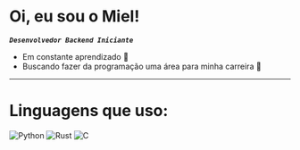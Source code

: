 # Oi, eu sou o Miel!
***`Desenvolvedor Backend Iniciante`***
- Em constante aprendizado 📖
- Buscando fazer da programação uma área para minha carreira 🔑
---
# Linguagens que uso:
![Python](https://img.shields.io/badge/Python-3776AB?style=for-the-badge&logo=python&logoColor=white)
![Rust](https://img.shields.io/badge/Rust-000000?style=for-the-badge&logo=rust&logoColor=white)
![C](https://img.shields.io/badge/C%2B%2B-00599C?style=for-the-badge&logo=c%2B%2B&logoColor=white)
